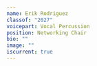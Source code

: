 ```yaml
---
name: Erik Rodriguez
classof: "2027"
voicepart: Vocal Percussion
position: Networking Chair
bio: ""
image: ""
iscurrent: true
---
```

